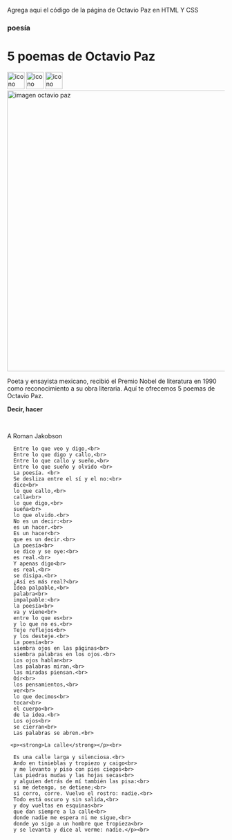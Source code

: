 Agrega aqui el código de la página de Octavio Paz en HTML Y CSS

<!doctype html>
<html>
 <head>
   <title> Octavio Paz</title>
 </head>
</html>
<body>
    <h3>poesía</h3>
    <h1>5 poemas de Octavio Paz</h1>
    <a href="https://web.whatsapp.com/" target="_blank"> <img src="icono whatsapp.png" width="40px" alt="icono whatsapp"></a>
    <a href="https://www.facebook.com/" target="_blank"> <img src="facebook.png" width="40px" alt="icono facebook"></a>
    <a href="https://twitter.com/?lang=es" target="_blank"> <img src="twitter.png" width="40px" alt="icono facebook"></a> <br>
    <a href="ejercicio.html"> <img src="octavio-paz.jpg" width="650px" alt="imagen octavio paz"></a> <br>
    <p>Poeta y ensayista mexicano, recibió el Premio Nobel de literatura en 1990 como reconocimiento a su obra literaria. Aquí te ofrecemos 5 poemas de Octavio Paz.</p>
    <p><strong>Decir, hacer</strong></p> <br>
    <p>A Roman Jakobson <br>

      Entre lo que veo y digo,<br>
      Entre lo que digo y callo,<br>
      Entre lo que callo y sueño,<br>
      Entre lo que sueño y olvido <br>
      La poesía. <br>
      Se desliza entre el sí y el no:<br>
      dice<br>
      lo que callo,<br>
      calla<br>
      lo que digo,<br>
      sueña<br>
      lo que olvido.<br>
      No es un decir:<br>
      es un hacer.<br>
      Es un hacer<br>
      que es un decir.<br>
      La poesía<br>
      se dice y se oye:<br>
      es real.<br>
      Y apenas digo<br>
      es real,<br>
      se disipa.<br>
      ¿Así es más real?<br>
      Idea palpable,<br>
      palabra<br>
      impalpable:<br>
      la poesía<br>
      va y viene<br>
      entre lo que es<br>
      y lo que no es.<br>
      Teje reflejos<br>
      y los desteje.<br>
      La poesía<br>
      siembra ojos en las páginas<br>
      siembra palabras en los ojos.<br>
      Los ojos hablan<br>
      las palabras miran,<br>
      las miradas piensan.<br>
      Oír<br>
      los pensamientos,<br>
      ver<br>
      lo que decimos<br>
      tocar<br>
      el cuerpo<br>
      de la idea.<br>
      Los ojos<br>
      se cierran<br>
      Las palabras se abren.<br>
      
     <p><strong>La calle</strong></p><br>
      
      Es una calle larga y silenciosa.<br>
      Ando en tinieblas y tropiezo y caigo<br>
      y me levanto y piso con pies ciegos<br>
      las piedras mudas y las hojas secas<br>
      y alguien detrás de mí también las pisa:<br>
      si me detengo, se detiene;<br>
      si corro, corre. Vuelvo el rostro: nadie.<br>
      Todo está oscuro y sin salida,<br>
      y doy vueltas en esquinas<br>
      que dan siempre a la calle<br>
      donde nadie me espera ni me sigue,<br>
      donde yo sigo a un hombre que tropieza<br>
      y se levanta y dice al verme: nadie.</p><br>
      
</body>


